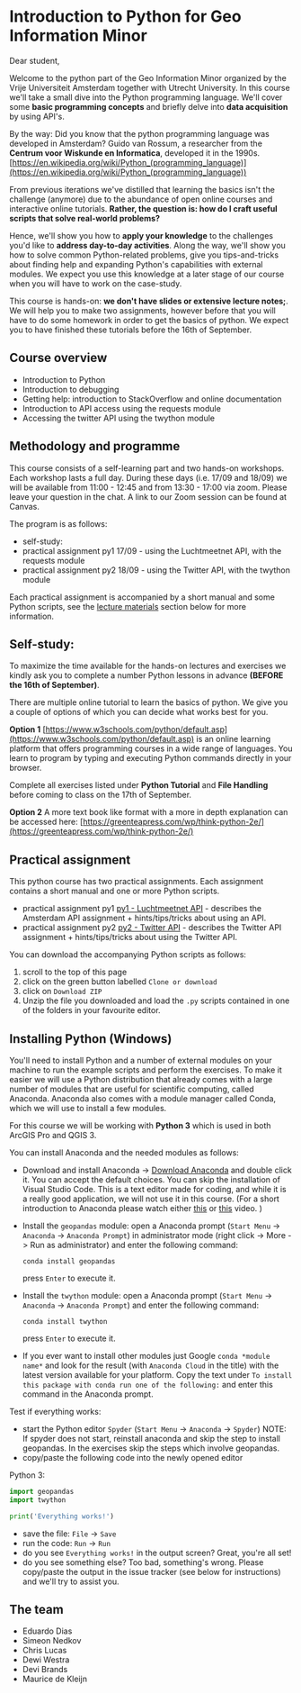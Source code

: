# Introduction to Python for Geo Information Minor

Dear student,

Welcome to the python part of the Geo Information Minor organized by the Vrije Universiteit Amsterdam together with Utrecht University. In this course we'll take a small dive into the Python programming language. We'll cover some **basic programming concepts** and briefly delve into **data acquisition** by using API's.

By the way: Did you know that the python programming language was developed in Amsterdam? Guido van Rossum, a researcher from the **Centrum voor Wiskunde en Informatica**, developed it in the 1990s. [https://en.wikipedia.org/wiki/Python_(programming_language)](https://en.wikipedia.org/wiki/Python_(programming_language))

From previous iterations we've distilled that learning the basics isn't the challenge (anymore) due to the abundance of open online courses and interactive online tutorials. **Rather, the question is: how do I craft useful scripts that solve real-world problems?**

Hence, we'll show you how to **apply your knowledge** to the challenges you'd like to **address day-to-day activities**. Along the way, we'll show you how to solve common Python-related problems, give you tips-and-tricks about finding help and expanding Python's capabilities with external modules. We expect you use this knowledge at a later stage of our course when you will have to work on the case-study. 

This course is hands-on: **we don't have slides or extensive lecture notes;**. We will help you to make two assignments, however before that you will have to do some homework in order to get the basics of python. We expect you to have finished these tutorials before the 16th of September. 

## Course overview

-   Introduction to Python
-   Introduction to debugging
-   Getting help: introduction to StackOverflow and online documentation
-   Introduction to API access using the requests module
-   Accessing the twitter API using the twython module

## Methodology and programme

This course consists of a self-learning part and two hands-on workshops. Each workshop lasts a full day. During these days (i.e. 17/09 and 18/09) we will be available from 11:00 - 12:45 and from 13:30 - 17:00 via zoom. Please leave your question in the chat. A link to our Zoom session can be found at Canvas. 

The program is as follows:

-   self-study: 
-   practical assignment py1 17/09 - using the Luchtmeetnet API, with the requests module
-   practical assignment py2 18/09 - using the Twitter API, with the twython module

Each practical assignment is accompanied by a short manual and some Python scripts, see the [lecture materials](https://github.com/SPINLab/gi-minor-python-course-2018#lecture-materials) section below for more information.

## Self-study: 

To maximize the time available for the hands-on lectures and exercises we kindly ask you to complete a number Python lessons in advance **(BEFORE the 16th of September)**.

There are multiple online tutorial to learn the basics of python. We give you a couple of options of which you can decide what works best for you. 

**Option 1**
[https://www.w3schools.com/python/default.asp](https://www.w3schools.com/python/default.asp) is an online learning platform that offers programming courses in a wide range of languages. You learn to program by typing and executing Python commands directly in your browser.

Complete all exercises listed under **Python Tutorial** and **File Handling** before coming to class on the 17th of September.

**Option 2**
A more text book like format with a more in depth explanation can be accessed here:
[https://greenteapress.com/wp/think-python-2e/](https://greenteapress.com/wp/think-python-2e/)

## Practical assignment

This python course has two practical assignments. Each assignment contains a short manual and one or more Python scripts.

-   practical assignment py1 [py1 - Luchtmeetnet API](https://github.com/SPINLab/GI_Minor_2020/tree/master/py1_LuchtmeetnetAPI) - describes the Amsterdam API assignment + hints/tips/tricks about using an API.
-   practical assignment py2 [py2 - Twitter API](https://github.com/SPINLab/GI_Minor_2020/tree/master/py2_TwitterAPI) - describes the Twitter API assignment + hints/tips/tricks about using the Twitter API.

You can download the accompanying Python scripts as follows:

1. scroll to the top of this page
2. click on the green button labelled `Clone or download`
3. click on `Download ZIP`
4. Unzip the file you downloaded and load the `.py` scripts contained in one of the folders in your favourite editor.

## Installing Python (Windows)

You'll need to install Python and a number of external modules on your machine to run the example scripts and perform the exercises. To make it easier we will use a Python distribution that already comes with a large number of modules that are useful for scientific computing, called Anaconda. Anaconda also comes with a module manager called Conda, which we will use to install a few modules.

For this course we will be working with **Python 3** which is used in both ArcGIS Pro and QGIS 3.

You can install Anaconda and the needed modules as follows:

-   Download and install Anaconda -> [Download Anaconda](https://www.anaconda.com/download/) and double click it. You can accept the default choices. You can skip the installation of Visual Studio Code. This is a text editor made for coding, and while it is a really good application, we will not use it in this course. (For a short introduction to Anaconda please watch either [this](https://www.youtube.com/watch?v=zYNRqVimU3Q) or [this](https://www.youtube.com/watch?v=ou65T_mC8Z8) video. )

-   Install the `geopandas` module: open a Anaconda prompt (`Start Menu` -> `Anaconda` -> `Anaconda Prompt`) in administrator mode (right click -> More -> Run as administrator) and enter the following command:

    `conda install geopandas`

    press `Enter` to execute it.

-   Install the `twython` module: open a Anaconda prompt (`Start Menu` -> `Anaconda` -> `Anaconda Prompt`) and enter the following command:

    `conda install twython`

    press `Enter` to execute it.

-   If you ever want to install other modules just Google `conda *module name*` and look for the result (with `Anaconda Cloud` in the title) with the latest version available for your platform. Copy the text under `To install this package with conda run one of the following:` and enter this command in the Anaconda prompt.

Test if everything works:

-   start the Python editor `Spyder` (`Start Menu` -> `Anaconda` -> `Spyder`) NOTE: If spyder does not start, reinstall anaconda and skip the step to install geopandas. In the exercises skip the steps which involve geopandas.
-   copy/paste the following code into the newly opened editor

Python 3:

```python
import geopandas
import twython

print('Everything works!')
```

-   save the file: `File` -> `Save`
-   run the code: `Run` -> `Run`
-   do you see `Everything works!` in the output screen? Great, you're all set!
-   do you see something else? Too bad, something's wrong. Please copy/paste the output in the issue tracker (see below for instructions) and we'll try to assist you.


## The team

-   Eduardo Dias
-   Simeon Nedkov
-   Chris Lucas
-	Dewi Westra
-	Devi Brands
-   Maurice de Kleijn
